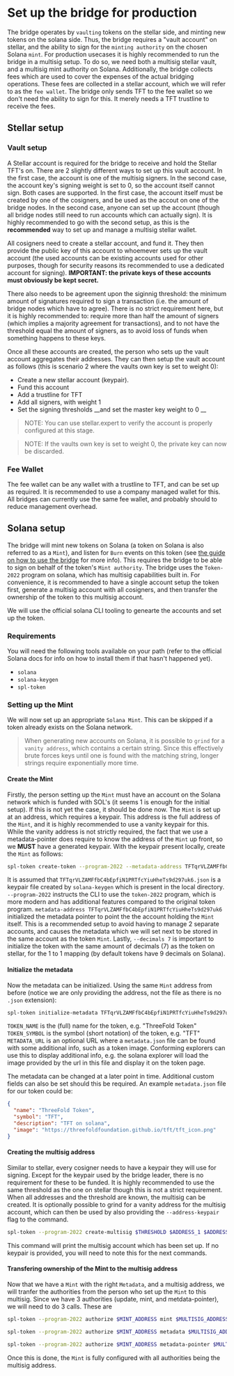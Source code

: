 # Set up the bridge for production

The bridge operates by `vaulting` tokens on the stellar side, and minting new tokens
on the solana side. Thus, the bridge requires a "vault account" on stellar, and
the ability to sign for the `minting authority` on the chosen Solana `mint`. For
production usecases it is highly recommended to run the bridge in a multisig setup.
To do so, we need both a multisig stellar vault, and a multisig mint authority on
Solana. Additionally, the bridge collects fees which are used to cover the expenses
of the actual bridging operations. These fees are collected in a stellar account,
which we will refer to as the `fee wallet`. The bridge only sends TFT to the fee
wallet so we don't need the ability to sign for this. It merely needs a TFT trustline
to receive the fees.

## Stellar setup

### Vault setup

A Stellar account is required for the bridge to receive and hold the Stellar TFT's
on. There are 2 slightly different ways to set up this vault account. In the first
case, the account is one of the multisig signers. In the second case, the account
key's signing weight is set to 0, so the account itself cannot sign. Both cases
are supported. In the first case, the account itself must be created by one of the
cosigners, and be used as the accout on one of the bridge nodes. In the second case,
anyone can set up the account (though all bridge nodes still need to run accounts
which can actually sign). It is highly recommended to go with the second setup,
as this is the __recommended__ way to set up and manage a multisig stellar wallet.

All cosigners need to create a stellar account, and fund it. They then provide the
public key of this account to whoemever sets up the vault account (the used accounts
can be existing accounts used for other purposes, though for security reasons its
recommended to use a dedicated account for signing). **IMPORTANT: the private keys
of these accounts must obviously be kept secret.** 

There also needs to be agreement upon the siginnig threshold: the minimum amount
of signatures required to sign a transaction (i.e. the amount of bridge nodes which
have to agree). There is no strict requirement here, but it is highly recommended
to: require more than half the amount of signers (which implies a majority agreement
for transactions), and to not have the threshold equal the amount of signers, as
to avoid loss of funds when something happens to these keys.

Once all these accounts are created, the person who sets up the vault account aggregates
their addresses. They can then setup the vault account as follows (this is scenario
2 where the vaults own key is set to weight 0):

- Create a new stellar account (keypair).
- Fund this account
- Add a trustline for TFT
- Add all signers, with weight 1
- Set the signing thresholds __and set the master key weight to 0 __

> NOTE: You can use stellar.expert to verify the account is properly configured at
this stage.

> NOTE: If the vaults own key is set to weight 0, the private key can now be discarded.

### Fee Wallet

The fee wallet can be any wallet with a trustline to TFT, and can be set up as required.
It is recommended to use a company managed wallet for this. All bridges can currently
use the same fee wallet, and probably should to reduce management overhead.

## Solana setup

The bridge will mint new tokens on Solana (a token on Solana is also referred to
as a `Mint`), and listen for `Burn` events on this token (see [the guide on how
to use the bridge](./transfers.md) for more info). This requires the bridge to be
able to sign on behalf of the token's `Mint authority`. The bridge uses the `Token-2022`
program on solana, which has multisig capabilities built in. For convenience, it
is recommended to have a single account setup the token first, generate a multisig
account with all cosigners, and then transfer the ownership of the token to this
multisig account.

We will use the official solana CLI tooling to genearte the accounts and set up
the token.

### Requirements

You will need the following tools available on your path (refer to the official
Solana docs for info on how to install them if that hasn't happened yet).

- `solana`
- `solana-keygen`
- `spl-token`

### Setting up the Mint

We will now set up an appropriate `Solana Mint`. This can be skipped if a token
already exists on the Solana network.

> When generating new accounts on Solana, it is possible to `grind` for a `vanity
address`, which contains a certain string. Since this effectively brute forces keys
until one is found with the matching string, longer strings require exponentially
more time. 

#### Create the Mint

Firstly, the person setting up the `Mint` must have an account on the Solana network
which is funded with SOL's (it seems 1 is enough for the initial setup). If this
is not yet the case, it should be done now. The `Mint` is set up at an address,
which requires a keypair. This address is the full address of the `Mint`, and it
is highly recommended to use a vanity keypair for this. While the vanity address
is not strictly required, the fact that we use a metadata-pointer does require to
know the address of the `Mint` up front, so we **MUST** have a generated keypair.
With the keypair present locally, create the `Mint` as follows:

```sh
spl-token create-token --program-2022 --metadata-address TFTqrVLZAMFfbC4bEpfiN1PRTfcYiuHheTs9d297uk6 TFTqrVLZAMFfbC4bEpfiN1PRTfcYiuHheTs9d297uk6.json --decimals 7
```

It is assumed that `TFTqrVLZAMFfbC4bEpfiN1PRTfcYiuHheTs9d297uk6.json` is a keypair
file created by `solana-keygen` which is present in the local directory. `--program-2022`
instructs the CLI to use the `token-2022` program, which is more modern and has
additional features compared to the original token program. `metadata-address TFTqrVLZAMFfbC4bEpfiN1PRTfcYiuHheTs9d297uk6`
initialized the metadata pointer to point the the account holding the `Mint` itself.
This is a recommended setup to avoid having to manage 2 separate accounts, and
causes the metadata which we will set next to be stored in the same account as
the token `Mint`. Lastly, `--decimals 7` is important to initialize the token with
the same amount of decimals (7) as the token on stellar, for the 1 to 1 mapping
(by default tokens have 9 decimals on Solana).

#### Initialize the metadata

Now the metadata can be initialized. Using the same `Mint` address from before
(notice we are only providing the address, not the file as there is no `.json`
extension):

```sh
spl-token initialize-metadata TFTqrVLZAMFfbC4bEpfiN1PRTfcYiuHheTs9d297uk6 $TOKEN_NAME $TOKEN_SYMBOL $METADATA_URL
```

`TOKEN_NAME` is the (full) name for the token, e.g. "ThreeFold Token"
`TOKEN_SYMBOL` is the symbol (short notation) of the token, e.g. "TFT"
`METADATA_URL` is an optional URL where a `metadata.json` file can be found with
  some additional info, such as a token image. Conforming explorers can use this
  to display additional info, e.g. the solana explorer will load the image provided
  by the url in this file and display it on the token page. 

The metadata can be changed at a later point in time. Additional custom fields can
also be set should this be required. An example `metadata.json` file for our token
could be:

```json
{
  "name": "ThreeFold Token",
  "symbol": "TFT",
  "description": "TFT on solana",
  "image": "https://threefoldfoundation.github.io/tft/tft_icon.png"
}
```

#### Creating the multisig address

Similar to stellar, every cosigner needs to have a keypair they will use for signing.
Except for the keypair used by the bridge leader, there is no requirement for these
to be funded. It is highly recommended to use the same threshold as the one on stellar
though this is not a strict requirement. When all addresses and the threshold are
known, the multisig can be created. It is optionally possible to grind for a vanity
address for the multisig account, which can then be used by also providing the `--address-keypair`
flag to the command.

```sh
spl-token --program-2022 create-multisig $THRESHOLD $ADDRESS_1 $ADDRESS_2 ... $ADDRESS_N --address-keypair $VANITY_ADDRESS_KEYPAIR_FILE
```

This command will print the multisig account which has been set up. If no keypair
is provided, you will need to note this for the next commands.

#### Transfering ownership of the Mint to the multisig address

Now that we have a `Mint` with the right `Metadata`, and a multisig address, we
will tranfer the authorities from the person who set up the `Mint` to this multisig.
Since we have 3 authorities (update, mint, and metdata-pointer), we will need to
do 3 calls. These are

```sh
spl-token --program-2022 authorize $MINT_ADDRESS mint $MULTISIG_ADDRESS
```
```sh
spl-token --program-2022 authorize $MINT_ADDRESS metadata $MULTISIG_ADDRESS
```

```sh
spl-token --program-2022 authorize $MINT_ADDRESS metadata-pointer $MULTISIG_ADDRESS
```

Once this is done, the `Mint` is fully configured with all authorities being the
multisig address.
